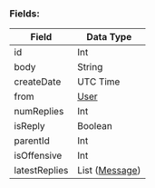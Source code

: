 ### Fields:

| Field | Data Type |
|-|-|
| id | Int |
| body | String |
| createDate | UTC Time |
| from | [User](./User.md) |
| numReplies | Int |
| isReply | Boolean |
| parentId | Int |
| isOffensive | Int |
| latestReplies | List ([Message](./Message.md))